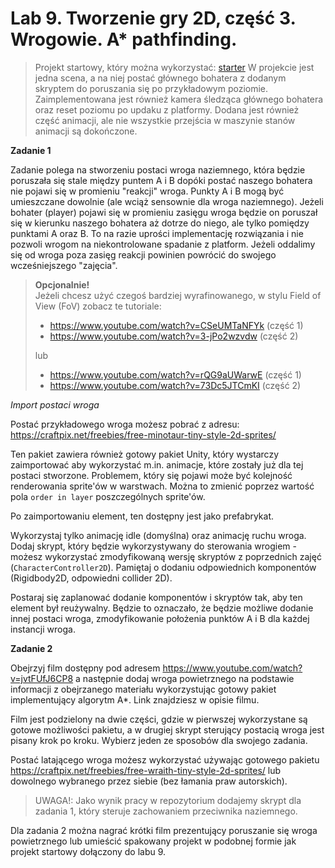 # Lab 9. Tworzenie gry 2D, część 3. Wrogowie. A* pathfinding. 

> Projekt startowy, który można wykorzystać: [starter](lab_9_starter_light_2022.zip)
> W projekcie jest jedna scena, a na niej postać głównego bohatera z dodanym skryptem do poruszania się po przykładowym poziomie.
> Zaimplementowana jest również kamera śledząca głównego bohatera oraz reset poziomu po updaku z platformy.
> Dodana jest również część animacji, ale nie wszystkie przejścia w maszynie stanów animacji są dokończone.

**Zadanie 1**  

Zadanie polega na stworzeniu postaci wroga naziemnego, która będzie poruszała się stale między puntem A i B dopóki postać naszego bohatera nie pojawi się w promieniu "reakcji" wroga. Punkty A i B mogą być umieszczane dowolnie (ale wciąż sensownie dla wroga naziemnego). Jeżeli bohater (player) pojawi się w promieniu zasięgu wroga będzie on poruszał się w kierunku naszego bohatera aż dotrze do niego, ale tylko pomiędzy punktami A oraz B. To na razie uprości implementację rozwiązania i nie pozwoli wrogom na niekontrolowane spadanie z platform. Jeżeli oddalimy się od wroga poza zasięg reakcji powinien powrócić do swojego wcześniejszego "zajęcia".

> **Opcjonalnie!**  
> Jeżeli chcesz użyć czegoś bardziej wyrafinowanego, w stylu Field of View (FoV) zobacz te tutoriale:
> * https://www.youtube.com/watch?v=CSeUMTaNFYk (część 1)
> * https://www.youtube.com/watch?v=3-jPo2wzvdw (część 2)
> 
> lub
> * https://www.youtube.com/watch?v=rQG9aUWarwE (część 1)
> * https://www.youtube.com/watch?v=73Dc5JTCmKI (część 2)


_Import postaci wroga_
  
Postać przykładowego wroga możesz pobrać z adresu: https://craftpix.net/freebies/free-minotaur-tiny-style-2d-sprites/

Ten pakiet zawiera również gotowy pakiet Unity, który wystarczy zaimportować aby wykorzystać m.in. animacje, które zostały już dla tej postaci stworzone. Problemem, który się pojawi może być kolejność renderowania sprite'ów w warstwach. Można to zmienić poprzez wartość pola `order in layer` poszczególnych sprite'ów.

Po zaimportowaniu element, ten dostępny jest jako prefabrykat.

Wykorzystaj tylko animację idle (domyślna) oraz animację ruchu wroga. Dodaj skrypt, który będzie wykorzystywany do sterowania wrogiem - możesz wykorzystać zmodyfikowaną wersję skryptów z poprzednich zajęć (`CharacterController2D`). Pamiętaj o dodaniu odpowiednich komponentów (Rigidbody2D, odpowiedni collider 2D).

Postaraj się zaplanować dodanie komponentów i skryptów tak, aby ten element był reużywalny. Będzie to oznaczało, że będzie możliwe dodanie innej postaci wroga, zmodyfikowanie położenia punktów A i B dla każdej instancji wroga.

**Zadanie 2**  

Obejrzyj film dostępny pod adresem https://www.youtube.com/watch?v=jvtFUfJ6CP8 a następnie dodaj wroga powietrznego na podstawie informacji z obejrzanego materiału wykorzystując gotowy pakiet implementujący algorytm A*. Link znajdziesz w opisie filmu.

Film jest podzielony na dwie części, gdzie w pierwszej wykorzystane są gotowe możliwości pakietu, a w drugiej skrypt sterujący postacią wroga jest pisany krok po kroku. Wybierz jeden ze sposobów dla swojego zadania.

Postać latającego wroga możesz wykorzystać używając gotowego pakietu https://craftpix.net/freebies/free-wraith-tiny-style-2d-sprites/ lub dowolnego wybranego przez siebie (bez łamania praw autorskich).


> UWAGA!: Jako wynik pracy w repozytorium dodajemy skrypt dla zadania 1, który steruje zachowaniem przeciwnika naziemnego.

Dla zadania 2 można nagrać krótki film prezentujący poruszanie się wroga powietrznego lub umieścić spakowany projekt w podobnej formie jak projekt startowy dołączony do labu 9.